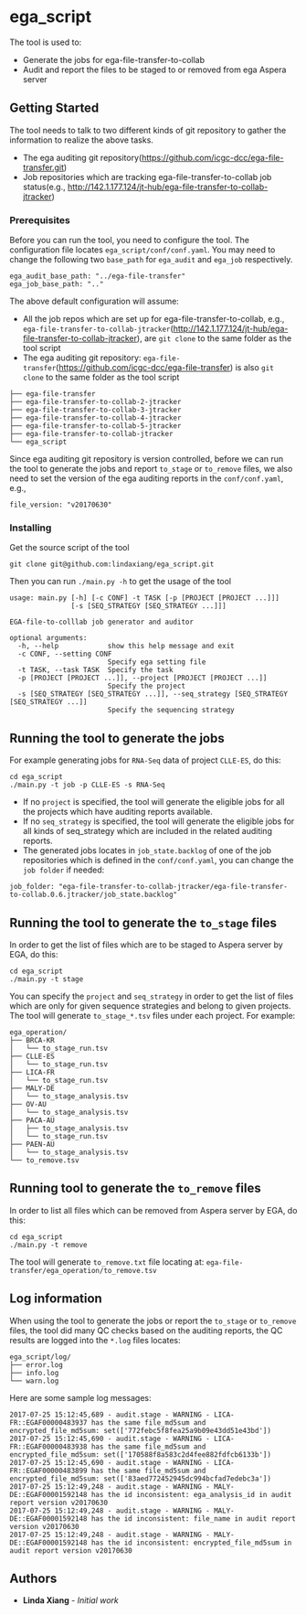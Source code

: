 # ega_script

The tool is used to:
* Generate the jobs for ega-file-transfer-to-collab
* Audit and report the files to be staged to or removed from ega Aspera server

## Getting Started
The tool needs to talk to two different kinds of git repository to gather the information to realize the above tasks. 
* The ega auditing git repository(https://github.com/icgc-dcc/ega-file-transfer.git)
* Job repositories which are tracking ega-file-transfer-to-collab job status(e.g., http://142.1.177.124/jt-hub/ega-file-transfer-to-collab-jtracker)

### Prerequisites
Before you can run the tool, you need to configure the tool. The configuration file locates `ega_script/conf/conf.yaml`. You may need to change the following two `base_path` for `ega_audit` and `ega_job` respectively.
```
ega_audit_base_path: "../ega-file-transfer"
ega_job_base_path: ".."
```

The above default configuration will assume:
* All the job repos which are set up for ega-file-transfer-to-collab, e.g., `ega-file-transfer-to-collab-jtracker`(http://142.1.177.124/jt-hub/ega-file-transfer-to-collab-jtracker), are `git clone` to the same folder as the tool script
* The ega auditing git repository: `ega-file-transfer`(https://github.com/icgc-dcc/ega-file-transfer) is also `git clone` to the same folder as the tool script
```
├── ega-file-transfer
├── ega-file-transfer-to-collab-2-jtracker
├── ega-file-transfer-to-collab-3-jtracker
├── ega-file-transfer-to-collab-4-jtracker
├── ega-file-transfer-to-collab-5-jtracker
├── ega-file-transfer-to-collab-jtracker
└── ega_script

```
Since ega auditing git repository is version controlled, before we can run the tool to generate the jobs and report `to_stage` or `to_remove` files, we also need to set the version of the ega auditing reports in the `conf/conf.yaml`, e.g.,
```
file_version: "v20170630"
```

### Installing

Get the source script of the tool
```
git clone git@github.com:lindaxiang/ega_script.git
```
Then you can run `./main.py -h` to get the usage of the tool
```
usage: main.py [-h] [-c CONF] -t TASK [-p [PROJECT [PROJECT ...]]]
               [-s [SEQ_STRATEGY [SEQ_STRATEGY ...]]]

EGA-file-to-colllab job generator and auditor

optional arguments:
  -h, --help            show this help message and exit
  -c CONF, --setting CONF
                        Specify ega setting file
  -t TASK, --task TASK  Specify the task
  -p [PROJECT [PROJECT ...]], --project [PROJECT [PROJECT ...]]
                        Specify the project
  -s [SEQ_STRATEGY [SEQ_STRATEGY ...]], --seq_strategy [SEQ_STRATEGY [SEQ_STRATEGY ...]]
                        Specify the sequencing strategy
```

## Running the tool to generate the jobs 
For example generating jobs for `RNA-Seq` data of project `CLLE-ES`, do this: 
```
cd ega_script
./main.py -t job -p CLLE-ES -s RNA-Seq
```
* If no `project` is specified, the tool will generate the eligible jobs for all the projects which have auditing reports available.
* If no `seq_strategy` is specified, the tool will generate the eligible jobs for all kinds of seq_strategy which are included in the related auditing reports. 
* The generated jobs locates in `job_state.backlog` of one of the job repositories which is defined in the `conf/conf.yaml`, you can change the `job folder` if needed:
```
job_folder: "ega-file-transfer-to-collab-jtracker/ega-file-transfer-to-collab.0.6.jtracker/job_state.backlog"
```

## Running the tool to generate the `to_stage` files
In order to get the list of files which are to be staged to Aspera server by EGA, do this:
```
cd ega_script
./main.py -t stage
```
You can specify the `project` and `seq_strategy` in order to get the list of files which are only for given sequence strategies and belong to given projects.
The tool will generate `to_stage_*.tsv` files under each project. For example:
```
ega_operation/
├── BRCA-KR
│   └── to_stage_run.tsv
├── CLLE-ES
│   └── to_stage_run.tsv
├── LICA-FR
│   └── to_stage_run.tsv
├── MALY-DE
│   └── to_stage_analysis.tsv
├── OV-AU
│   └── to_stage_analysis.tsv
├── PACA-AU
│   ├── to_stage_analysis.tsv
│   └── to_stage_run.tsv
├── PAEN-AU
│   └── to_stage_analysis.tsv
└── to_remove.tsv
```

## Running tool to generate the `to_remove` files
In order to list all files which can be removed from Aspera server by EGA, do this:
```
cd ega_script
./main.py -t remove
```
The tool will generate `to_remove.txt` file locating at: `ega-file-transfer/ega_operation/to_remove.tsv`

## Log information
When using the tool to generate the jobs or report the `to_stage` or `to_remove` files, the tool did many QC checks based on the auditing reports, the QC results are logged into the `*.log` files locates:
```
ega_script/log/
├── error.log
├── info.log
└── warn.log
```
Here are some sample log messages:
```
2017-07-25 15:12:45,689 - audit.stage - WARNING - LICA-FR::EGAF00000483937 has the same file_md5sum and encrypted_file_md5sum: set(['772febc5f8fea25a9b09e43dd51e43bd'])
2017-07-25 15:12:45,690 - audit.stage - WARNING - LICA-FR::EGAF00000483938 has the same file_md5sum and encrypted_file_md5sum: set(['170588f8a583c2d4fee882fdfcb6133b'])
2017-07-25 15:12:45,690 - audit.stage - WARNING - LICA-FR::EGAF00000483899 has the same file_md5sum and encrypted_file_md5sum: set(['83aed772452945dc994bcfad7edebc3a'])
2017-07-25 15:12:49,248 - audit.stage - WARNING - MALY-DE::EGAF00001592148 has the id inconsistent: ega_analysis_id in audit report version v20170630
2017-07-25 15:12:49,248 - audit.stage - WARNING - MALY-DE::EGAF00001592148 has the id inconsistent: file_name in audit report version v20170630
2017-07-25 15:12:49,248 - audit.stage - WARNING - MALY-DE::EGAF00001592148 has the id inconsistent: encrypted_file_md5sum in audit report version v20170630
```

## Authors

* **Linda Xiang** - *Initial work* 




